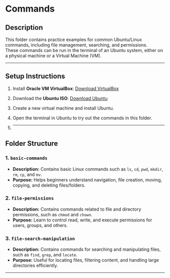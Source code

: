 # Commands

## Description
This folder contains practice examples for common Ubuntu/Linux commands, including file management, searching, and permissions.  
These commands can be run in the terminal of an Ubuntu system, either on a physical machine or a Virtual Machine (VM).

---

## Setup Instructions
1. Install **Oracle VM VirtualBox**: [Download VirtualBox](https://www.virtualbox.org/wiki/Downloads)  
2. Download the **Ubuntu ISO**: [Download Ubuntu](https://ubuntu.com/download/desktop)  
3. Create a new virtual machine and install Ubuntu.  
4. Open the terminal in Ubuntu to try out the commands in this folder.

5. ---

## Folder Structure

### 1. `basic-commands`
- **Description:** Contains basic Linux commands such as `ls`, `cd`, `pwd`, `mkdir`, `rm`, `cp`, and `mv`.  
- **Purpose:** Helps beginners understand navigation, file creation, moving, copying, and deleting files/folders.

### 2. `file-permissions`
- **Description:** Contains commands related to file and directory permissions, such as `chmod` and `chown`.  
- **Purpose:** Learn to control read, write, and execute permissions for users, groups, and others.

### 3. `file-search-manipulation`
- **Description:** Contains commands for searching and manipulating files, such as `find`, `grep`, and `locate`.  
- **Purpose:** Useful for locating files, filtering content, and handling large directories efficiently.

---
